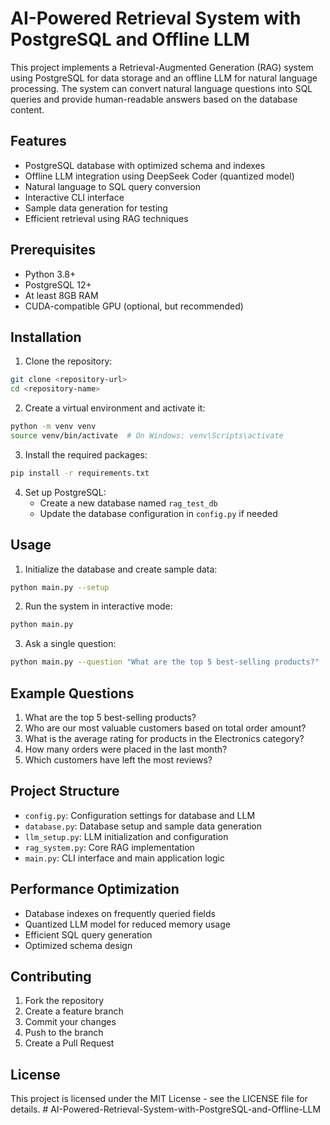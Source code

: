# AI-Powered Retrieval System with PostgreSQL and Offline LLM

This project implements a Retrieval-Augmented Generation (RAG) system using PostgreSQL for data storage and an offline LLM for natural language processing. The system can convert natural language questions into SQL queries and provide human-readable answers based on the database content.

## Features

- PostgreSQL database with optimized schema and indexes
- Offline LLM integration using DeepSeek Coder (quantized model)
- Natural language to SQL query conversion
- Interactive CLI interface
- Sample data generation for testing
- Efficient retrieval using RAG techniques

## Prerequisites

- Python 3.8+
- PostgreSQL 12+
- At least 8GB RAM
- CUDA-compatible GPU (optional, but recommended)

## Installation

1. Clone the repository:
```bash
git clone <repository-url>
cd <repository-name>
```

2. Create a virtual environment and activate it:
```bash
python -m venv venv
source venv/bin/activate  # On Windows: venv\Scripts\activate
```

3. Install the required packages:
```bash
pip install -r requirements.txt
```

4. Set up PostgreSQL:
   - Create a new database named `rag_test_db`
   - Update the database configuration in `config.py` if needed

## Usage

1. Initialize the database and create sample data:
```bash
python main.py --setup
```

2. Run the system in interactive mode:
```bash
python main.py
```

3. Ask a single question:
```bash
python main.py --question "What are the top 5 best-selling products?"
```

## Example Questions

1. What are the top 5 best-selling products?
2. Who are our most valuable customers based on total order amount?
3. What is the average rating for products in the Electronics category?
4. How many orders were placed in the last month?
5. Which customers have left the most reviews?

## Project Structure

- `config.py`: Configuration settings for database and LLM
- `database.py`: Database setup and sample data generation
- `llm_setup.py`: LLM initialization and configuration
- `rag_system.py`: Core RAG implementation
- `main.py`: CLI interface and main application logic

## Performance Optimization

- Database indexes on frequently queried fields
- Quantized LLM model for reduced memory usage
- Efficient SQL query generation
- Optimized schema design

## Contributing

1. Fork the repository
2. Create a feature branch
3. Commit your changes
4. Push to the branch
5. Create a Pull Request

## License

This project is licensed under the MIT License - see the LICENSE file for details. # AI-Powered-Retrieval-System-with-PostgreSQL-and-Offline-LLM
